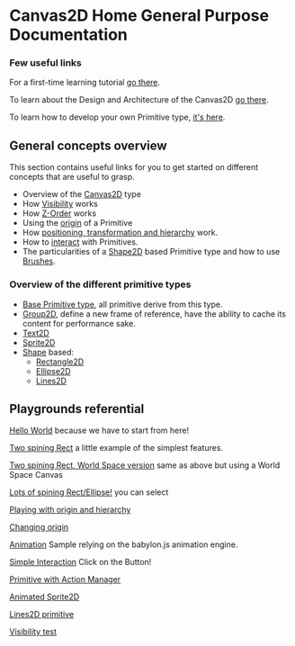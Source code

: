 # Canvas2D Home General Purpose Documentation


### Few useful links

For a first-time learning tutorial [go there](http://doc.babylonjs.com/tutorials/Using_the_Canvas2D).

To learn about the Design and Architecture of the Canvas2D [go there](http://doc.babylonjs.com/overviews/Canvas2D_Overview_Architecture).


To learn how to develop your own Primitive type, [it's here](http://doc.babylonjs.com/tutorials/How_to_create_your_own_Canvas2D_primitive).

## General concepts overview

This section contains useful links for you to get started on different concepts that are useful to grasp.

 - Overview of the [Canvas2D](http://doc.babylonjs.com/overviews/Canvas2D_Canvas2D_Type) type
 - How [Visibility](http://doc.babylonjs.com/overviews/Canvas2D_Visibility) works
 - How [Z-Order](http://doc.babylonjs.com/overviews/Canvas2D_ZOrder) works
 - Using the [origin](http://doc.babylonjs.com/overviews/Canvas2D_Origin) of a Primitive
 - How [positioning, transformation and hierarchy](http://doc.babylonjs.com/overviews/Canvas2D_PosTransHierarchy) work.
 - How to [interact](http://doc.babylonjs.com/overviews/Canvas2D_Interaction) with Primitives.
 - The particularities of a [Shape2D](http://doc.babylonjs.com/overviews/Canvas2D_Shape2D) based Primitive type and how to use [Brushes](http://doc.babylonjs.com/overviews/Canvas2D_Brushes).

### Overview of the different primitive types

 - [Base Primitive type](http://doc.babylonjs.com/overviews/Canvas2D_Prim2DBase), all primitive derive from this type.
 - [Group2D](http://doc.babylonjs.com/overviews/Canvas2D_Group2D), define a new frame of reference, have the ability to cache its content for performance sake.
 - [Text2D](http://doc.babylonjs.com/overviews/Canvas2D_Text2D)
 - [Sprite2D](http://doc.babylonjs.com/overviews/Canvas2D_Sprite2D)
 - [Shape](http://doc.babylonjs.com/overviews/Canvas2D_Shape2D) based:
   - [Rectangle2D](http://doc.babylonjs.com/overviews/Canvas2D_Rectangle2D)
   - [Ellipse2D](http://doc.babylonjs.com/overviews/Canvas2D_Ellipse2D)
   - [Lines2D](http://doc.babylonjs.com/overviews/Canvas2D_Lines2D)

## Playgrounds referential

[Hello World](http://babylonjs-playground.com/#2AVSFH#9) because we have to start from here!

[Two spining Rect](http://babylonjs-playground.com/#272WI1#2) a little example of the simplest features.

[Two spining Rect, World Space version](http://babylonjs-playground.com/#1BKDEO#7) same as above but using a World Space Canvas

[Lots of spining Rect/Ellipse!](http://babylonjs-playground.com/#OWCCR#6) you can select

[Playing with origin and hierarchy](http://babylonjs-playground.com/#DEFP2#1)

[Changing origin](http://babylonjs-playground.com/#DIF54)

[Animation](http://babylonjs-playground.com/#FFTQL#1) Sample relying on the babylon.js animation engine.

[Simple Interaction](http://babylonjs-playground.com/#UVDG0#1) Click on the Button!

[Primitive with Action Manager](http://babylonjs-playground.com/#1ONKPJ#1)

[Animated Sprite2D](http://babylonjs-playground.com/#20MSFF#1)

[Lines2D primitive](http://babylonjs-playground.com/#15C96V)

[Visibility test](http://babylonjs-playground.com/#BDQQX#0)